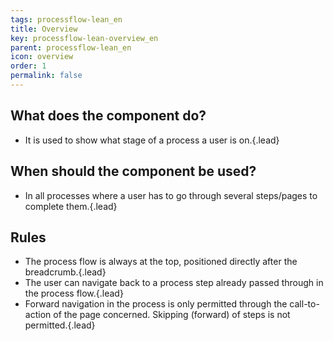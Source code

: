 ```yaml
---
tags: processflow-lean_en
title: Overview
key: processflow-lean-overview_en
parent: processflow-lean_en
icon: overview
order: 1
permalink: false  
---
```


## What does the component do? 
* It is used to show what stage of a process a user is on.{.lead}

## When should the component be used?
* In all processes where a user has to go through several steps/pages to complete them.{.lead}

## Rules
* The process flow is always at the top, positioned directly after the <sbb-link variant="inline" type="button" href="/en/design-system/lean/components/breadcrumb">breadcrumb</sbb-link>.{.lead}
* The user can navigate back to a process step already passed through in the process flow.{.lead}
* Forward navigation in the process is only permitted through the call-to-action of the page concerned. Skipping (forward) of steps is not permitted.{.lead}